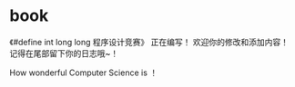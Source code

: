 # book
《#define int long long 程序设计竞赛》 正在编写！
欢迎你的修改和添加内容！记得在尾部留下你的日志哦~！

How wonderful Computer Science is ！
